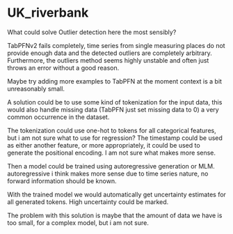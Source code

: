 # UK_riverbank

What could solve Outlier detection here the most sensibly?

TabPFNv2 fails completely, time series from single measuring places do not provide enough data and the detected outliers are completely arbitrary. Furthermore, the outliers method seems highly unstable and often just throws an error without a good reason.

Maybe try adding more examples to TabPFN at the moment context is a bit unreasonably small.

A solution could be to use some kind of tokenization for the input data, this would also handle missing data (TabPFN just set missing data to 0) a very common occurrence in the dataset.

The tokenization could use one-hot to tokens for all categorical features, but i am not sure what to use for regression? The timestamp could be used as either another feature, or more appropriately, it could be used to generate the positional encoding. I am not sure what makes more sense.

Then a model could be trained using autoregressive generation or MLM. autoregressive i think makes more sense due to time series nature, no forward information should be known.

With the trained model we would automatically get uncertainty estimates for all generated tokens. High uncertainty could be marked.

The problem with this solution is maybe that the amount of data we have is too small, for a complex model, but i am not sure.